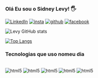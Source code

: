 ### Olá Eu sou o Sidney Levy! 🖐️


[![LinkedIn](https://img.shields.io/badge/LinkedIn-0077B5?style=for-the-badge&logo=linkedin&logoColor=white
)](https://linkedin.com/in/levysantos1297?)
[![insta](https://img.shields.io/badge/Instagram-E4405F?style=for-the-badge&logo=instagram&logoColor=white
)](https://instagram.com/levy_oliveira_1297)
[![github](https://img.shields.io/badge/GitHub-100000?style=for-the-badge&logo=github&logoColor=white
)](https://github.com/sidneylevy)
[![facebook](https://img.shields.io/badge/Facebook-1877F2?style=for-the-badge&logo=facebook&logoColor=white
)](https://m.facebook.com/sidney.oliveira.7906)

![Levy GitHub stats](https://github-readme-stats.vercel.app/api?username=sidneylevy&show_icons=true&theme=tokyonight)

[![Top Langs](https://github-readme-stats.vercel.app/api/top-langs/?username=sidneylevy&layout=donut)](https://github.com/anuraghazra/github-readme-stats)

### Tecnologias que uso nomeu dia

<div style="display: inline_block"><br>
    <img olign="center" alt="html5" src="https://img.shields.io/badge/HTML5-E34F26?style=for-the-badge&logo=html5&logoColor=white">
    <img olign="center" alt="html5" src="https://img.shields.io/badge/CSS3-1572B6?style=for-the-badge&logo=css3&logoColor=white">
    <img olign="center" alt="html5" src="https://img.shields.io/badge/JavaScript-F7DF1E?style=for-the-badge&logo=javascript&logoColor=black">
    <img olign="center" alt="html5" src="https://img.shields.io/badge/Python-14354C?style=for-the-badge&logo=python&logoColor=white">
    <img olign="center" alt="html5" src="https://img.shields.io/badge/Wordpress-21759B?style=for-the-badge&logo=wordpress&logoColor=white">
</div><br>


